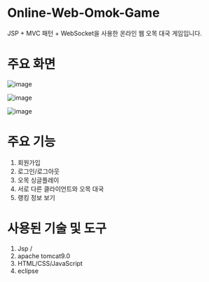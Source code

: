 # Online-Web-Omok-Game
JSP + MVC 패턴 + WebSocket을 사용한 온라인 웹 오목 대국 게임입니다.

# 주요 화면

![image](https://user-images.githubusercontent.com/46406119/205305339-22cb9ec1-4427-4594-b98e-b81ac50fc60a.png)


![image](https://user-images.githubusercontent.com/46406119/205305568-18908ab3-9a86-43f4-a3ae-2490b6354d13.png)


![image](https://user-images.githubusercontent.com/46406119/205305787-b74ee09f-759e-442a-b581-07faaec0b95b.png)

# 주요 기능
1. 회원가입
2. 로그인/로그아웃
3. 오목 싱글플레이
4. 서로 다른 클라이언트와 오목 대국
5. 랭킹 정보 보기

# 사용된 기술 및 도구
1. Jsp / 
2. apache tomcat9.0
3. HTML/CSS/JavaScript
5. eclipse
